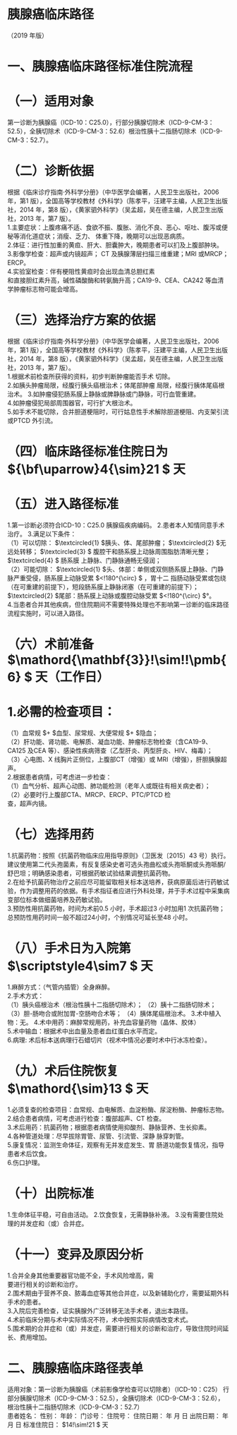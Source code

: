 # 胰腺癌临床路径  
（2019 年版）  
# 一、胰腺癌临床路径标准住院流程  
# （一）适用对象  
第一诊断为胰腺癌（ICD-10：C25.0），行部分胰腺切除术（ICD-9-CM-3：52.5），全胰切除术（ICD-9-CM-3：52.6）根治性胰十二指肠切除术（ICD-9-CM-3：52.7）。  
# （二）诊断依据  
根据《临床诊疗指南·外科学分册》（中华医学会编著，人民卫生出版社，2006 年，第1 版），全国高等学校教材《外科学》（陈孝平，汪建平主编，人民卫生出版社，2014 年，第8 版），《黄家驷外科学》（吴孟超，吴在德主编，人民卫生出版社，2013 年，第7 版）。  
1.主要症状：上腹疼痛不适、食欲不振、腹胀、消化不良、恶心、呕吐、腹泻或便秘等消化道症状；消瘦、乏力、 体重下降，晚期可以出现恶病质。  
2.体征：进行性加重的黄疸、肝大、胆囊肿大，晚期患者可以扪及上腹部肿块。  
3.影像学检查：超声或内镜超声； CT 及胰腺薄层扫描三维重建；MRI 或MRCP；ERCP。  
4.实验室检查：伴有梗阻性黄疸时会出现血清总胆红素  
和直接胆红素升高，碱性磷酸酶和转氨酶升高；CA19-9、CEA、CA242 等血清学肿瘤标志物可能会增高。  
# （三）选择治疗方案的依据  
根据《临床诊疗指南·外科学分册》（中华医学会编著，人民卫生出版社，2006 年，第1 版），全国高等学校教材《外科学》（陈孝平，汪建平主编，人民卫生出版社，2014 年，第8 版），《黄家驷外科学》（吴孟超，吴在德主编，人民卫生出版社，2013 年，第7 版）。  
1.根据术前检查所获得的资料，初步判断肿瘤能否手术 切除。  
2.如胰头肿瘤局限，经腹行胰头癌根治术；体尾部肿瘤 局限，经腹行胰体尾癌根治术。 3.如肿瘤侵犯肠系膜上静脉或脾静脉或门静脉，可行血管重建。  
4.如肿瘤侵犯局部周围器官，可行扩大根治术。  
5.如手术不能切除，合并胆道梗阻时，可行姑息性手术解除胆道梗阻、内支架引流或PTCD 外引流。  
# （四）临床路径标准住院日为 ${\bf\uparrow}4{\sim}21 $ 天  
# （五）进入路径标准  
1.第一诊断必须符合ICD-10：C25.0 胰腺癌疾病编码。 2.患者本人知情同意手术治疗。 3.满足以下条件：  
（1）可以切除： $\textcircled{1} $胰头、体、尾部肿瘤； $\textcircled{2} $无远处转移； $\textcircled{3} $ 腹腔干和肠系膜上动脉周围脂肪清晰光整； $\textcircled{4} $ 肠系膜 上静脉、门静脉通畅无侵润；  
（2）可能切除： $\textcircled{1} $头、体部：单侧或双侧肠系膜上静脉、门静脉严重受侵，肠系膜上动脉受累 $<\!180^{\circ} $ ，胃十二 指肠动脉受累或包绕（在可重建的前提下），短段肠系膜上静脉闭塞（在可重建的前提下）； $\textcircled{2} $尾部：肠系膜上动脉或腹腔动脉受累 $<\!180^{\circ} $°。  
4.当患者合并其他疾病，但住院期间不需要特殊处理也不影响第一诊断的临床路径流程实施时，可以进入路径。  
# （六）术前准备 $\mathord{\mathbf{3}}\!\sim\!\!\pmb{6} $ 天（工作日）  
# 1.必需的检查项目：  
（1）血常规 $+ $血型、尿常规、大便常规 $+ $隐血；  
（2）肝功能、肾功能、电解质、凝血功能、肿瘤标志物检查（含CA19-9、CA125 及CEA 等）、感染性疾病筛查（乙型肝炎、丙型肝炎、HIV、梅毒）；  
（3）心电图、X 线胸片正侧位，上腹部CT（增强）或 MRI（增强），肝胆胰腺超声。  
2.根据患者病情，可考虑进一步检查：  
（1）血气分析、超声心动图、肺功能检测（老年人或既往有相关病史者）；  
（2）必要时行上腹部CTA、MRCP、ERCP、PTC/PTCD 检  
查，超声内镜。  
# （七）选择用药  
1.抗菌药物：按照《抗菌药物临床应用指导原则》（卫医发〔2015〕43 号）执行。建议使用第二代头孢菌素，有反复感染史者可选头孢曲松或头孢哌酮或头孢哌酮/舒巴坦；明确感染患者，可根据药敏试验结果调整抗菌药物。  
2.在给予抗菌药物治疗之前应尽可能留取相关标本送培养，获病原菌后进行药敏试验，作为调整用药的依据。有手术指征者应进行外科处理，并于手术过程中采集病变部位标本做细菌培养及药敏试验。  
3.预防性用抗菌药物，时间为术前0.5 小时，手术超过3 小时加用1 次抗菌药物；总预防性用药时间一般不超过24小时，个别情况可延长至48 小时。  
# （八）手术日为入院第 $\scriptstyle4\sim7 $ 天  
1.麻醉方式：（气管内插管）全身麻醉。  
2.手术方式：  
（1）胰头癌根治术（根治性胰十二指肠切除术）； （2）胰十二指肠切除术； （3）胆-肠吻合或附加胃-空肠吻合术等； （4）胰体尾癌根治术。 3.术中植入物：无。 4.术中用药：麻醉常规用药，补充血容量药物（晶体、胶体）  
5.术中输血：根据术中出血量及患者血红蛋白水平而定。  
6.病理: 术后标本送病理行石蜡切片（视术中情况必要时术中行冰冻检查）。  
# （九）术后住院恢复 $\mathord{\sim}13 $ 天  
1.必须复查的检查项目：血常规、血电解质、血淀粉酶、尿淀粉酶、肿瘤标志物。  
2.结合患者病情，可考虑进行检查：腹部超声、CT 检查。  
3.术后用药：抗菌药物；根据患者病情使用抑酸剂、静脉营养、生长抑素。  
4.各种管道处理：尽早拔除胃管、尿管、引流管、深静 脉穿刺管。  
5.康复情况：监测生命体征，观察有无并发症发生、胃 肠道功能恢复情况，指导患者术后饮食。  
6.伤口护理。  
# （十）出院标准  
1.生命体征平稳，可自由活动。 2.饮食恢复，无需静脉补液。 3.没有需要住院处理的并发症和（或）合并症。  
# （十一）变异及原因分析  
1.合并全身其他重要器官功能不全，手术风险增高，需  
要进行相关的诊断和治疗。  
2.围术期由于营养不良、脓毒血症等其他合并症，以及新辅助化疗，需要延期外科手术的患者。  
3.入院后完善检查，证实胰腺外广泛转移无法手术者，退出本路径。  
4.术前临床分期与术中实际情况不符，术中按照实际病情改变术式。  
5.围术期的合并症和（或）并发症，需要进行相关的诊断和治疗，导致住院时间延长、费用增加。  
# 二、胰腺癌临床路径表单  
适用对象：第一诊断为胰腺癌（术前影像学检查可以切除者）（ICD-10：C25） 行部分胰腺切除术（ICD-9-CM-3：52.5），全胰切除术（ICD-9-CM-3：52.6），根治性胰十二指肠切除术（ICD-9-CM-3：52.7）  
患者姓名：         性别：      年龄：      门诊号：        住院号：           住院日期：      年   月   日 出院日期：     年   月   日 标准住院日： $14\!\sim\!21 $ 天  
